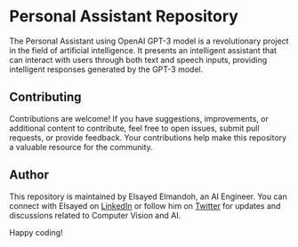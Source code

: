 # Personal Assistant Repository

The Personal Assistant using OpenAI GPT-3 model is a revolutionary project in the field of artificial intelligence. It presents an intelligent assistant that can interact with users through both text and speech inputs, providing intelligent responses generated by the GPT-3 model.

## Contributing

Contributions are welcome! If you have suggestions, improvements, or additional content to contribute, feel free to open issues, submit pull requests, or provide feedback. Your contributions help make this repository a valuable resource for the community.

## Author

This repository is maintained by Elsayed Elmandoh, an AI Engineer. You can connect with Elsayed on [LinkedIn](https://www.linkedin.com/in/elsayed-elmandoh-77544428a/) or follow him on [Twitter](https://twitter.com/elsayedelmandoo) for updates and discussions related to Computer Vision and AI.

Happy coding!
